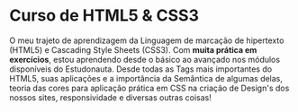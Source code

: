# __Curso de HTML5 & CSS3__
O meu trajeto de aprendizagem da Linguagem de marcação de hipertexto (HTML5) e Cascading Style Sheets (CSS3).
Com __muita prática em exercícios__, estou aprendendo desde o básico ao avançado nos módulos disponíveis do Estudonauta.
Desde todas as Tags mais importantes do HTML5, suas aplicações e a importância da Semântica de algumas delas, teoria das cores para aplicação prática em CSS na criação de Design's dos nossos sites, responsividade e diversas outras coisas!

